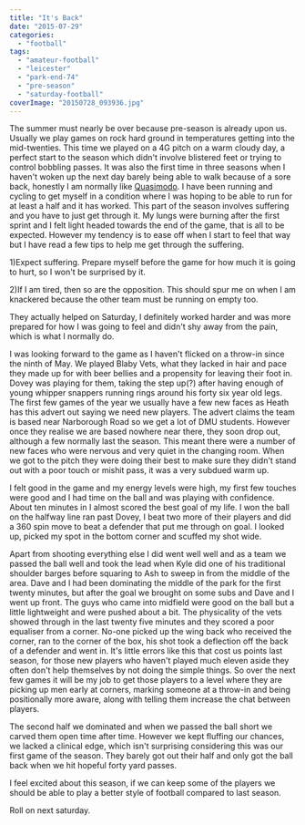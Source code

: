 ```yaml
---
title: "It's Back"
date: "2015-07-29"
categories: 
  - "football"
tags: 
  - "amateur-football"
  - "leicester"
  - "park-end-74"
  - "pre-season"
  - "saturday-football"
coverImage: "20150728_093936.jpg"
---
```


The summer must nearly be over because pre-season is already upon us. Usually we play games on rock hard ground in temperatures getting into the mid-twenties. This time we played on a 4G pitch on a warm cloudy day, a perfect start to the season which didn't involve blistered feet or trying to control bobbling passes. It was also the first time in three seasons when I haven't woken up the next day barely being able to walk because of a sore back, honestly I am normally like [Quasimodo](http://www.thehunchblog.com/wp-content/uploads/2011/01/q-cut-3-q.png). I have been running and cycling to get myself in a condition where I was hoping to be able to run for at least a half and it has worked. This part of the season involves suffering and you have to just get through it. My lungs were burning after the first sprint and I felt light headed towards the end of the game, that is all to be expected. However my tendency is to ease off when I start to feel that way but I have read a few tips to help me get through the suffering.

1)Expect suffering. Prepare myself before the game for how much it is going to hurt, so I won't be surprised by it.

2)If I am tired, then so are the opposition. This should spur me on when I am knackered because the other team must be running on empty too.

They actually helped on Saturday, I definitely worked harder and was more prepared for how I was going to feel and didn't shy away from the pain, which is what I normally do.

I was looking forward to the game as I haven't flicked on a throw-in since the ninth of May. We played Blaby Vets, what they lacked in hair and pace they made up for with beer bellies and a propensity for leaving their foot in. Dovey was playing for them, taking the step up(?) after having enough of young whipper snappers running rings around his forty six year old legs. The first few games of the year we usually have a few new faces as Heath has this advert out saying we need new players. The advert claims the team is based near Narborough Road so we get a lot of DMU students. However once they realise we are based nowhere near there, they soon drop out, although a few normally last the season. This meant there were a number of new faces who were nervous and very quiet in the changing room. When we got to the pitch they were doing their best to make sure they didn't stand out with a poor touch or mishit pass, it was a very subdued warm up.

I felt good in the game and my energy levels were high, my first few touches were good and I had time on the ball and was playing with confidence. About ten minutes in I almost scored the best goal of my life. I won the ball on the halfway line ran past Dovey, I beat two more of their players and did a 360 spin move to beat a defender that put me through on goal. I looked up, picked my spot in the bottom corner and scuffed my shot wide.

Apart from shooting everything else I did went well well and as a team we passed the ball well and took the lead when Kyle did one of his traditional shoulder barges before squaring to Ash to sweep in from the middle of the area. Dave and I had been dominating the middle of the park for the first twenty minutes, but after the goal we brought on some subs and Dave and I went up front. The guys who came into midfield were good on the ball but a little lightweight and were pushed about a bit. The physicality of the vets showed through in the last twenty five minutes and they scored a poor equaliser from a corner. No-one picked up the wing back who received the corner, ran to the corner of the box, his shot took a deflection off the back of a defender and went in. It's little errors like this that cost us points last season, for those new players who haven't played much eleven aside they often don't help themselves by not doing the simple things. So over the next few games it will be my job to get those players to a level where they are picking up men early at corners, marking someone at a throw-in and being positionally more aware, along with telling them increase the chat between players.

The second half we dominated and when we passed the ball short we carved them open time after time. However we kept fluffing our chances, we lacked a clinical edge, which isn't surprising considering this was our first game of the season. They barely got out their half and only got the ball back when we hit hopeful forty yard passes.

I feel excited about this season, if we can keep some of the players we should be able to play a better style of football compared to last season.

Roll on next saturday.
